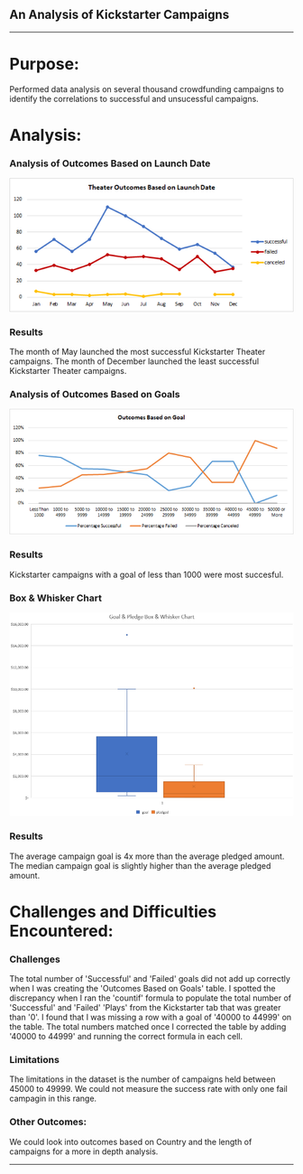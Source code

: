 ## An Analysis of Kickstarter Campaigns
___
# Purpose:
Performed data analysis on several thousand crowdfunding campaigns to identify the correlations to successful and unsucessful campaigns.

# Analysis:

### Analysis of Outcomes Based on Launch Date
![Theater Outcomes vs Launch Chart](https://github.com/frlinh/kickstarter-analysis/blob/014cd0fbb744b7b956830d396c71fe780300f2f0/Theater_Outcomes_vs_Launch.png)
### Results
The month of May launched the most successful Kickstarter Theater campaigns.
The month of December launched the least successful Kickstarter Theater campaigns.

### Analysis of Outcomes Based on Goals
![Outcomes vs Goals](https://github.com/frlinh/kickstarter-analysis/blob/014cd0fbb744b7b956830d396c71fe780300f2f0/Outcomes_vs_Goals.png)
### Results
Kickstarter campaigns with a goal of less than 1000 were most succesful.

### Box & Whisker Chart
![Kickstarter Box and Whisker Chart](https://github.com/frlinh/kickstarter-analysis/blob/2e91953608253f74c074ce4f25927a3581932ec9/Kickstarter%20Analysis%20Box%20and%20Whisker%20Chart.png)
### Results
The average campaign goal is 4x more than the average pledged amount.
The median campaign goal is slightly higher than the average pledged amount.

# Challenges and Difficulties Encountered:
### Challenges
The total number of 'Successful' and 'Failed' goals did not add up correctly when I was creating the 'Outcomes Based on Goals' table.  I spotted the discrepancy when I ran the 'countif' formula to populate the total number of 'Successful' and 'Failed' 'Plays' from the Kickstarter tab that was greater than '0'.  I found that I was missing a row with a goal of '40000 to 44999' on the table.  The total numbers matched once I corrected the table by adding '40000 to 44999' and running the correct formula in each cell.

### Limitations
The limitations in the dataset is the number of campaigns held between 45000 to 49999.  We could not measure the success rate with only one fail campagin in this range.

### Other Outcomes:
We could look into outcomes based on Country and the length of campaigns for a more in depth analysis.
___
